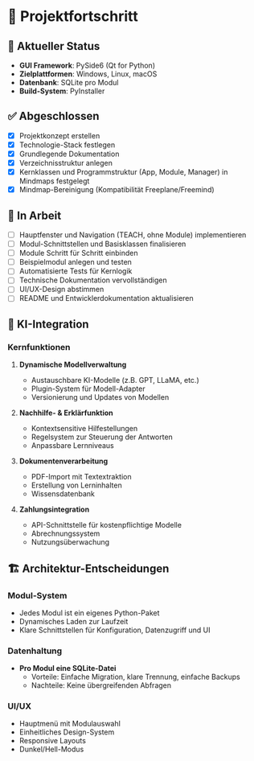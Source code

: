 # 📅 Projektfortschritt

## 📌 Aktueller Status
- **GUI Framework**: PySide6 (Qt for Python)
- **Zielplattformen**: Windows, Linux, macOS
- **Datenbank**: SQLite pro Modul
- **Build-System**: PyInstaller

## ✅ Abgeschlossen
- [x] Projektkonzept erstellen
- [x] Technologie-Stack festlegen
- [x] Grundlegende Dokumentation
- [x] Verzeichnisstruktur anlegen
- [x] Kernklassen und Programmstruktur (App, Module, Manager) in Mindmaps festgelegt
- [x] Mindmap-Bereinigung (Kompatibilität Freeplane/Freemind)

## 🔄 In Arbeit
- [ ] Hauptfenster und Navigation (TEACH, ohne Module) implementieren
- [ ] Modul-Schnittstellen und Basisklassen finalisieren
- [ ] Module Schritt für Schritt einbinden
- [ ] Beispielmodul anlegen und testen
- [ ] Automatisierte Tests für Kernlogik
- [ ] Technische Dokumentation vervollständigen
- [ ] UI/UX-Design abstimmen
- [ ] README und Entwicklerdokumentation aktualisieren

## 🤖 KI-Integration

### Kernfunktionen
1. **Dynamische Modellverwaltung**
   - Austauschbare KI-Modelle (z.B. GPT, LLaMA, etc.)
   - Plugin-System für Modell-Adapter
   - Versionierung und Updates von Modellen

2. **Nachhilfe- & Erklärfunktion**
   - Kontextsensitive Hilfestellungen
   - Regelsystem zur Steuerung der Antworten
   - Anpassbare Lernniveaus

3. **Dokumentenverarbeitung**
   - PDF-Import mit Textextraktion
   - Erstellung von Lerninhalten
   - Wissensdatenbank

4. **Zahlungsintegration**
   - API-Schnittstelle für kostenpflichtige Modelle
   - Abrechnungssystem
   - Nutzungsüberwachung

## 🏗️ Architektur-Entscheidungen
### Modul-System
- Jedes Modul ist ein eigenes Python-Paket
- Dynamisches Laden zur Laufzeit
- Klare Schnittstellen für Konfiguration, Datenzugriff und UI

### Datenhaltung
- **Pro Modul eine SQLite-Datei**
  - Vorteile: Einfache Migration, klare Trennung, einfache Backups
  - Nachteile: Keine übergreifenden Abfragen

### UI/UX
- Hauptmenü mit Modulauswahl
- Einheitliches Design-System
- Responsive Layouts
- Dunkel/Hell-Modus
